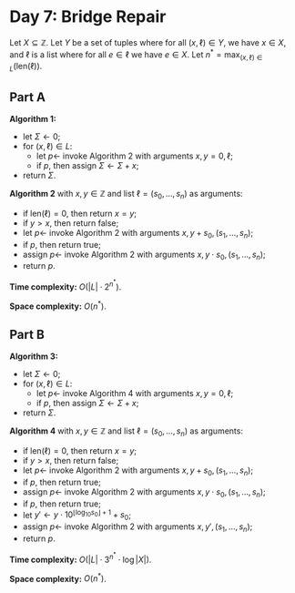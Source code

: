 <!-- day07.md -->
<!-- Copyright (c) 2024-2025 Ishan Pranav -->
<!-- Licensed under the MIT license. -->

<!-- Bridge Repair -->

# Day 7: Bridge Repair

Let $X\subseteq\mathbb{Z}$. Let $Y$ be a set of tuples where for all
$(x,\ell)\in Y$, we have $x\in X$, and $\ell$ is a list where for all $e\in\ell$
we have $e\in X$. Let $n^\ast=\max_{(x,\ell)\in L}(\mathrm{len}(\ell))$.

## Part A

**Algorithm 1:**

* let $\Sigma\leftarrow 0$;
* for $(x,\ell)\in L$:
  * let $p\leftarrow$ invoke Algorithm 2 with arguments $x,y=0,\ell$;
  * if $p$, then assign $\Sigma\leftarrow\Sigma+x$;
* return $\Sigma$.
  
**Algorithm 2** with $x,y\in\mathbb{Z}$ and list $\ell=(s_0,\dots,s_n)$ as arguments:

* if $\mathrm{len}(\ell)=0$, then return $x=y$;
* if $y>x$, then return $\text{false}$;
* let $p\leftarrow$ invoke Algorithm 2 with arguments $x,y+s_0,(s_1,\dots,s_n)$;
* if $p$, then return $\text{true}$;
* assign $p\leftarrow$ invoke Algorithm 2 with arguments $x,y\cdot s_0,(s_1,\dots,s_n)$;
* return $p$.

**Time complexity:** $O(\lvert L\rvert\cdot 2^{n^\ast})$.

**Space complexity:** $O(n^\ast)$.

## Part B

**Algorithm 3:**

* let $\Sigma\leftarrow 0$;
* for $(x,\ell)\in L$:
  * let $p\leftarrow$ invoke Algorithm 4 with arguments $x,y=0,\ell$;
  * if $p$, then assign $\Sigma\leftarrow\Sigma+x$;
* return $\Sigma$.
  
**Algorithm 4** with $x,y\in\mathbb{Z}$ and list $\ell=(s_0,\dots,s_n)$ as arguments:

* if $\mathrm{len}(\ell)=0$, then return $x=y$;
* if $y>x$, then return $\text{false}$;
* let $p\leftarrow$ invoke Algorithm 2 with arguments $x,y+s_0,(s_1,\dots,s_n)$;
* if $p$, then return $\text{true}$;
* assign $p\leftarrow$ invoke Algorithm 2 with arguments $x,y\cdot s_0,(s_1,\dots,s_n)$;
* if $p$, then return $\text{true}$;
* let $y'\leftarrow y\cdot 10^{\lfloor\log_{10}{s_0}\rfloor+1}+s_0$;
* assign $p\leftarrow$ invoke Algorithm 2 with arguments $x,y',(s_1,\dots,s_n)$;
* return $p$.

**Time complexity:** $O(\lvert L\rvert\cdot 3^{n^\ast}\cdot\log{\lvert X\rvert})$.

**Space complexity:** $O(n^\ast)$.
